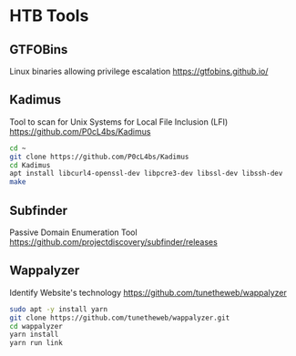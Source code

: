 # HTB Tools

## GTFOBins
Linux binaries allowing privilege escalation
https://gtfobins.github.io/

## Kadimus
Tool to scan for Unix Systems for Local File Inclusion (LFI)
https://github.com/P0cL4bs/Kadimus
```bash
cd ~
git clone https://github.com/P0cL4bs/Kadimus
cd Kadimus
apt install libcurl4-openssl-dev libpcre3-dev libssl-dev libssh-dev
make
```

## Subfinder
Passive Domain Enumeration Tool
https://github.com/projectdiscovery/subfinder/releases


## Wappalyzer
Identify Website's technology
https://github.com/tunetheweb/wappalyzer

```bash
sudo apt -y install yarn
git clone https://github.com/tunetheweb/wappalyzer.git
cd wappalyzer
yarn install
yarn run link
```

